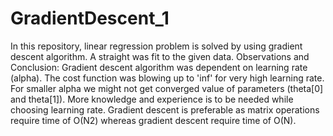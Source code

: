 # GradientDescent_1
In this repository, linear regression problem is solved by using gradient descent algorithm.
A straight was fit to the given data.
Observations and Conclusion:
Gradient descent algorithm was dependent on learning rate (alpha).
The cost function was blowing up to 'inf' for very high learning rate.
For smaller alpha we might not get converged value of parameters (theta[0] and theta[1]).
More knowledge and experience is to be needed while choosing learning rate.
Gradient descent is preferable as matrix operations require time of O(N2) whereas gradient descent require time of O(N).
